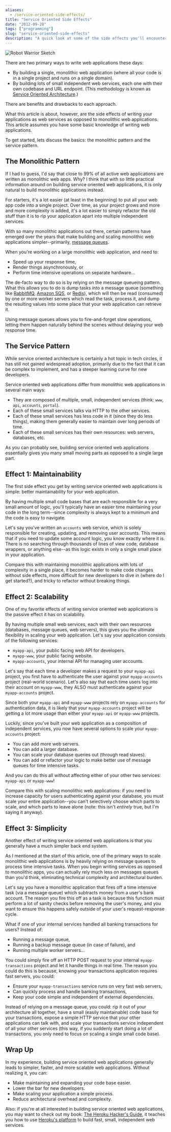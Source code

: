 ```yaml
---
aliases:
  - /service-oriented-side-effects/
title: "Service Oriented Side Effects"
date: "2012-09-28"
tags: ["programming"]
slug: "service-oriented-side-effects"
description: "A quick look at some of the side effects you'll encounter when writing service oriented applications.  Many of them are positive."
---
```



![Robot Warrior Sketch][]


There are two primary ways to write web applications these days:

-   By building a single, monolithic web application (where all your code is in
    a single project and runs on a single domain).
-   By building lots of small independent web services, each one with their own
    codebase and URL endpoint.  (This methodology is known as
    [Service Oriented Architecture][].)

There are benefits and drawbacks to each approach.

What this article is about, however, are the side effects of writing your
applications as web services as opposed to monolithic web applications.  This
article assumes you have some basic knowledge of writing web applications.

To get started, lets discuss the basics: the monolithic pattern and the service
pattern.


## The Monolithic Pattern

If I had to guess, I'd say that close to 99% of all active web applications are
written as monolithic web apps.  Why?  I think that with so little practical
information around on building service oriented web applications, it is only
natural to build monolithic applications instead.

For starters, it's a lot easier (at least in the beginning) to put all your web
app code into a single project.  Over time, as your project grows and more and
more complexity is added, it's a lot easier to simply refactor the old stuff
than it is to rip your application apart into multiple independent services.

With so many monolithic applications out there, certain patterns have emerged
over the years that make building and scaling monolithic web applications
simpler--primarily, [message queues][].

When you're working on a large monolithic web application, and need to:

-   Speed up your response time,
-   Render things asynchronously, or
-   Perform time intensive operations on separate hardware...

The de-facto way to do so is by relying on the message queueing pattern.  What
this allows you to do is dump tasks into a message queue (something
like [RabbitMQ][], [Amazon SQS][], or [Redis][]), which will then be read
(consumed) by one or more worker servers which read the task, process it, and
dump the resulting values into some place that your web application can
retrieve it.

Using message queues allows you to fire-and-forget slow operations, letting
them happen naturally behind the scenes without delaying your web response
time.


## The Service Pattern

While service oriented architecture is certainly a hot topic in tech circles,
it has still not gained widespread adoption, primarily due to the fact that it
can be complex to implement, and has a steeper learning curve for new
developers.

Service oriented web applications differ from monolithic web applications in
several main ways:

-   They are composed of multiple, small, independent services (think: `www`,
    `api`, `accounts`, `portal`).
-   Each of these small services talks via HTTP to the other services.
-   Each of these small services has less code in it (since they do less
    things), making them generally easier to maintain over long periods of
    time.
-   Each of these small services has their own resources: web servers,
    databases, etc.

As you can probably see, building service oriented web applications essentially
gives you many small moving parts as opposed to a single large part.


## Effect 1: Maintainability

The first side effect you get by writing service oriented web applications is
simple: better maintainability for your web application.

By having multiple small code bases that are each responsible for a very small
amount of logic, you'll typically have an easier time maintaining your code in
the long term--since complexity is always kept to a minimum and the code is
easy to navigate.

Let's say you've written an `accounts` web service, which is solely responsible
for creating, updating, and removing user accounts.  This means that if you
need to update some account logic, you know exactly where it is.  There is no
searching through thousands of lines of view code, database wrappers, or
anything else--as this logic exists in only a single small place in your
application.

Compare this with maintaining monolithic applications with lots of complexity
in a single place, it becomes harder to make code changes without side effects,
more difficult for new developers to dive in (where do I get started?), and
tricky to refactor without breaking things.


## Effect 2: Scalability

One of my favorite effects of writing service oriented web applications is the
passive effect it has on scalability.

By having multiple small web services, each with their own resources
(databases, message queues, web servers), this gives you the ultimate
flexibility in scaling your web application.  Let's say your application
consists of the following services:

-   `myapp-api`, your public facing web API for developers.
-   `myapp-www`, your public facing website.
-   `myapp-accounts`, your internal API for managing user accounts.

Let's say that each time a developer makes a request to your `myapp-api`
project, you first have to authenticate the user against your `myapp-accounts`
project (real-world scenario).  Let's also say that each time users log into
their account on `myapp-www`, they ALSO must authenticate against your
`myapp-accounts` project.

Since both your `myapp-api` and `myapp-www` projects rely on `myapp-accounts`
for authentication data, it is likely that your `myapp-accounts` project will
be getting a lot more usage than either your `myapp-api` or `myapp-www`
projects.

Luckily, since you've built your web application as a composition of
independent services, you now have several options to scale your
`myapp-accounts` project:

-   You can add more web servers.
-   You can add a larger database.
-   You can scale your database queries out (through read slaves).
-   You can add or refactor your logic to make better use of message queues for
    time intensive tasks.

And you can do this all without affecting either of your other two services:
`myapp-api` or `myapp-www`!

Compare this with scaling monolithic web applications: if you need to increase
capacity for users authenticating against your database, you must scale your
entire application--you can't selectively choose which parts to scale, and
which parts to leave alone (note: this isn't *entirely* true, but I'm saying
it anyway).


## Effect 3: Simplicity

Another effect of writing service oriented web applications is that you
generally have a much simpler back end system.

As I mentioned at the start of this article, one of the primary ways to scale
monolithic web applications is by heavily relying on message queues to process
time intensive tasks.  When you begin writing services as opposed to monolithic
apps, you can actually rely much less on messages queues than you'd think,
eliminating technical complexity and architectural burden.

Let's say you have a monolithic application that fires off a time intensive
task (via a message queue) which subtracts money from a user's bank account.
The reason you fire this off as a task is because this function must perform a
lot of sanity checks before removing the user's money, and you want to ensure
this happens safely outside of your user's request-response cycle.

What if one of your internal services handled all banking transactions for
users?  Instead of:

-   Running a message queue,
-   Running a backup message queue (in case of failure), and
-   Running multiple worker servers...

You could simply fire off an HTTP POST request to your internal
`myapp-transactions` project and let it handle things in real time.  The reason
you could do this is because, knowing your transactions application requires
fast servers, you could:

-   Ensure your `myapp-transactions` service runs on very fast web servers,
-   Can quickly process and handle banking transactions,
-   Keep your code simple and independent of external dependencies.

Instead of relying on a message queue, you could: rip it out of your
architecture all together, have a small (easily maintainable) code base for
your transactions, expose a simple HTTP service that your other applications
can talk with, and scale your transactions service independent of all your
other services (this way, if you suddenly start doing a lot of transactions,
you only need to focus on scaling a single small code base).


## Wrap Up

In my experience, building service oriented web applications generally leads to
simpler, faster, and more scalable web applications.  Without realizing it, you
can:

-   Make maintaining and expanding your code base easier.
-   Lower the bar for new developers.
-   Make scaling your application a simple process.
-   Reduce architectural overhead and complexity.

Also: if you're at all interested in building service oriented web
applications, you may want to check out my book:
[The Heroku Hacker's Guide][], it teaches you how to use
[Heroku's platform][] to build fast, small, independent web services.


  [Robot Warrior Sketch]: /static/images/2012/robot-warrior-sketch.png "Robot Warrior Sketch"
  [Service Oriented Architecture]: http://en.wikipedia.org/wiki/Service-oriented_architecture "Service Oriented Architecture"
  [message queues]: http://en.wikipedia.org/wiki/Message_queue "Message Queues"
  [RabbitMQ]: http://www.rabbitmq.com/ "RabbitMQ"
  [Amazon SQS]: http://aws.amazon.com/sqs/ "Amazon SQS"
  [Redis]: http://redis.io/ "Redis"
  [The Heroku Hacker's Guide]: http://www.theherokuhackersguide.com/ "The Heroku Hacker's Guide"
  [Heroku's platform]: http://www.heroku.com/ "Heroku"
